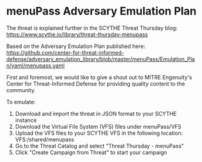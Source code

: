 # menuPass Adversary Emulation Plan

The threat is explained further in the SCYTHE Threat Thursday blog: https://www.scythe.io/library/threat-thursday-menupass

Based on the Adversary Emulation Plan published here: https://github.com/center-for-threat-informed-defense/adversary_emulation_library/blob/master/menuPass/Emulation_Plan/yaml/menupass.yaml

First and foremost, we would like to give a shout out to MITRE Engenuity's Center for Threat-Informed Defense for providing quality content to the community.

To emulate:
1. Download and import the threat in JSON format to your SCYTHE instance
2. Download the Virtual File System (VFS) files under menuPass/VFS
3. Upload the VFS files to your SCYTHE VFS in the following location: VFS:/shared/menupass
4. Go to the Threat Catalog and select "Threat Thursday - menuPass"
5. Click "Create Campaign from Threat" to start your campaign

